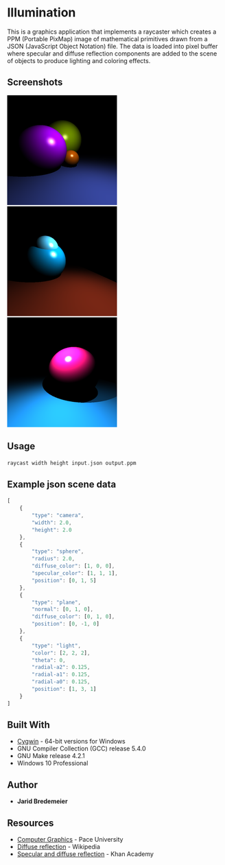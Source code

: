 # Illumination
This is a graphics application that implements a raycaster which creates a PPM (Portable PixMap) image of mathematical primitives drawn from a JSON (JavaScript Object Notation) file. The data is loaded into pixel buffer where specular and diffuse reflection components are added to the scene of objects to produce lighting and coloring effects.
 
## Screenshots
<img src="https://github.com/jbredeme/Illumination/blob/master/example/png/example01.png" width="256"> <img src="https://github.com/jbredeme/Illumination/blob/master/example/png/example02.png" width="256"> <img src="https://github.com/jbredeme/Illumination/blob/master/example/png/example03.png" width="256">

## Usage
```c
raycast width height input.json output.ppm
```

## Example json scene data
```javascript
[
	{
		"type": "camera",
		"width": 2.0,
		"height": 2.0
	},
	{
		"type": "sphere",
		"radius": 2.0,
		"diffuse_color": [1, 0, 0],
		"specular_color": [1, 1, 1],
		"position": [0, 1, 5]
	},
	{
		"type": "plane",
		"normal": [0, 1, 0],
		"diffuse_color": [0, 1, 0],
		"position": [0, -1, 0]
	},
	{
		"type": "light",
		"color": [2, 2, 2],
		"theta": 0,
		"radial-a2": 0.125,
		"radial-a1": 0.125,
		"radial-a0": 0.125,
		"position": [1, 3, 1]
	}
]
```
## Built With
* [Cygwin](https://cygwin.com/index.html) - 64-bit versions for Windows
* GNU Compiler Collection (GCC) release 5.4.0
* GNU Make release 4.2.1
* Windows 10 Professional

## Author
* **Jarid Bredemeier**

## Resources
* [Computer Graphics] - Pace University 
* [Diffuse reflection] - Wikipedia
* [Specular and diffuse reflection] - Khan Academy

[Computer Graphics]: http://www.siggraph.org/education/materials/HyperGraph/raytrace/rtinter0.htm
[Diffuse reflection]: https://en.wikipedia.org/wiki/Diffuse_reflection
[Specular and diffuse reflection]: https://www.khanacademy.org/science/physics/geometric-optics/reflection-refraction/v/specular-and-diffuse-reflection
